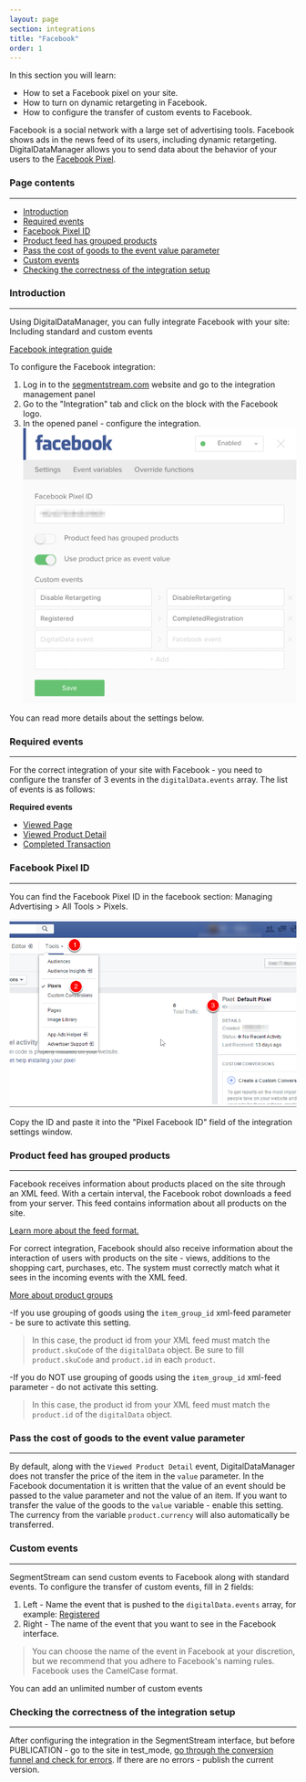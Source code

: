 ```yaml
---
layout: page
section: integrations
title: "Facebook"
order: 1
---
```


In this section you will learn:
* How to set a Facebook pixel on your site.
* How to turn on dynamic retargeting in Facebook.
* How to configure the transfer of custom events to Facebook.

Facebook is a social network with a large set of advertising tools. Facebook shows ads in the news feed of its users, including dynamic retargeting. DigitalDataManager allows you to send data about the behavior of your users to the [Facebook Pixel](https://developers.facebook.com/docs/facebook-pixel/api-reference#events).

### Page contents
------
<ul class="page-navigation">
  <li><a href="#0">Introduction</a></li>
  <li><a href="#1">Required events</a></li>
  <li><a href="#2">Facebook Pixel ID</a></li>
  <li><a href="#2_1">Product feed has grouped products</a></li>
  <li><a href="#2_2">Pass the cost of goods to the event value parameter</a></li>
  <li><a href="#3">Custom events</a></li>
  <li><a href="#4">Checking the correctness of the integration setup</a></li>
</ul>

### <a name="0"></a>Introduction
------
Using DigitalDataManager, you can fully integrate Facebook with your site: Including standard and custom events

[Facebook integration guide](https://developers.facebook.com/docs/facebook-pixel/api-reference)

To configure the Facebook integration:
1. Log in to the [segmentstream.com](https://admin.ddmanager.ru/) website and go to the integration management panel
2. Go to the "Integration" tab and click on the block with the Facebook logo.
3. In the opened panel - configure the integration.
![](/img/integrations.facebook.1.png)

You can read more details about the settings below.

### <a name="1"></a>Required events
------
For the correct integration of your site with Facebook - you need to configure the transfer of 3 events in the `digitalData.events` array. The list of events is as follows:

**Required events**
* [Viewed Page](/events/viewed-page)
* [Viewed Product Detail](/events/viewed-product-detail)
* [Completed Transaction](/events/completed-transaction)

### <a name="2"></a>Facebook Pixel ID
------
You can find the Facebook Pixel ID in the facebook section: Managing Advertising > All Tools > Pixels.

![](/img/integrations.facebook.2.png)

Copy the ID and paste it into the "Pixel Facebook ID" field of the integration settings window.

### <a name="2_1"></a>Product feed has grouped products
------
Facebook receives information about products placed on the site through an XML feed. With a certain interval, the Facebook robot downloads a feed from your server. This feed contains information about all products on the site.

[Learn more about the feed format.](https://support.google.com/merchants/answer/7052112)

For correct integration, Facebook should also receive information about the interaction of users with products on the site - views, additions to the shopping cart, purchases, etc. The system must correctly match what it sees in the incoming events with the XML feed.

[More about product groups](https://support.google.com/merchants/answer/6324507)

-If you use grouping of goods using the `item_group_id` xml-feed parameter - be sure to activate this setting.
  >In this case, the product id from your XML feed must match the `product.skuCode` of the `digitalData` object. Be sure to fill `product.skuCode` and `product.id` in each `product`.

 -If you do NOT use grouping of goods using the `item_group_id` xml-feed parameter - do not activate this setting.
  >In this case, the product id from your XML feed must match the `product.id` of the `digitalData` object.

### <a name="2_2"></a>Pass the cost of goods to the event value parameter
------
By default, along with the `Viewed Product Detail` event, DigitalDataManager does not transfer the price of the item in the `value` parameter. In the Facebook documentation it is written that the value of an event should be passed to the value parameter and not the value of an item.
If you want to transfer the value of the goods to the `value` variable - enable this setting. The currency from the variable `product.currency` will also automatically be transferred.

### <a name="3"></a>Custom events
------
SegmentStream can send custom events to Facebook along with standard events.
To configure the transfer of custom events, fill in 2 fields:
1. Left - Name the event that is pushed to the `digitalData.events` array, for example: [Registered](/events/registered)
2. Right - The name of the event that you want to see in the Facebook interface.

> You can choose the name of the event in Facebook at your discretion, but we recommend that you adhere to Facebook's naming rules. Facebook uses the CamelCase format.

You can add an unlimited number of custom events

### <a name="5"></a>Checking the correctness of the integration setup
------
After configuring the integration in the SegmentStream interface, but before PUBLICATION - go to the site in test_mode, [go through the conversion funnel and check for errors](/for-analyst/integrations#2).
If there are no errors - publish the current version.

